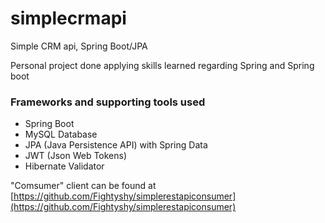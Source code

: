 # simplecrmapi
Simple CRM api, Spring Boot/JPA

Personal project done applying skills learned regarding Spring and Spring boot

### Frameworks and supporting tools used
- Spring Boot
- MySQL Database
- JPA (Java Persistence API) with Spring Data
- JWT (Json Web Tokens)
- Hibernate Validator

"Comsumer" client can be found at [https://github.com/Fightyshy/simplerestapiconsumer](https://github.com/Fightyshy/simplerestapiconsumer)
